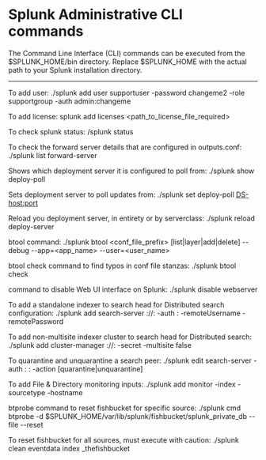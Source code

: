 # Splunk Administrative CLI commands

The Command Line Interface (CLI) commands can be executed from the $SPLUNK_HOME/bin directory.
Replace $SPLUNK_HOME with the actual path to your Splunk installation directory.

----------------------------------------------------------------------------------------------
To add user:
./splunk add user supportuser -password changeme2 -role supportgroup -auth admin:changeme

To add license:
splunk add licenses <path_to_license_file_required> 

To check splunk status:
/splunk status

To check the forward server details that are configured in outputs.conf:
./splunk list forward-server

Shows which deployment server it is configured to poll from:
./splunk show deploy-poll

Sets deployment server to poll updates from:
./splunk set deploy-poll <DS-host:port> 

Reload you deployment server, in entirety or by serverclass:
./splunk reload deploy-server

btool command:
./splunk btool <conf_file_prefix> [list|layer|add|delete] --debug --app=<app_name> --user=<user_name>

btool check command to find typos in conf file stanzas:
./splunk btool check

command to disable Web UI interface on Splunk:
./splunk disable webserver

To add a standalone indexer to search head for Distributed search configuration:
./splunk add search-server <scheme>://<host>:<port> -auth <user>:<password> -remoteUsername <peer-user> -remotePassword <peer-password>

To add non-multisite indexer cluster to search head for Distributed search:
./splunk add cluster-manager <scheme>://<host>:<port> -secret <indexers-pass4symmkey> -multisite false

To quarantine and unquarantine a search peer:
./splunk edit search-server -auth <user>:<password> <host>:<port> -action [quarantine|unquarantine]

To add File & Directory monitoring inputs:
./splunk add monitor <monitor file or  directory location> -index <index-name> -sourcetype <source type value> -hostname <host value to set>

btprobe command to reset fishbucket for specific source:
./splunk cmd btprobe -d $SPLUNK_HOME/var/lib/splunk/fishbucket/splunk_private_db --file <source> --reset

To reset fishbucket for all sources, must execute with caution:
./splunk clean eventdata index _thefishbucket
